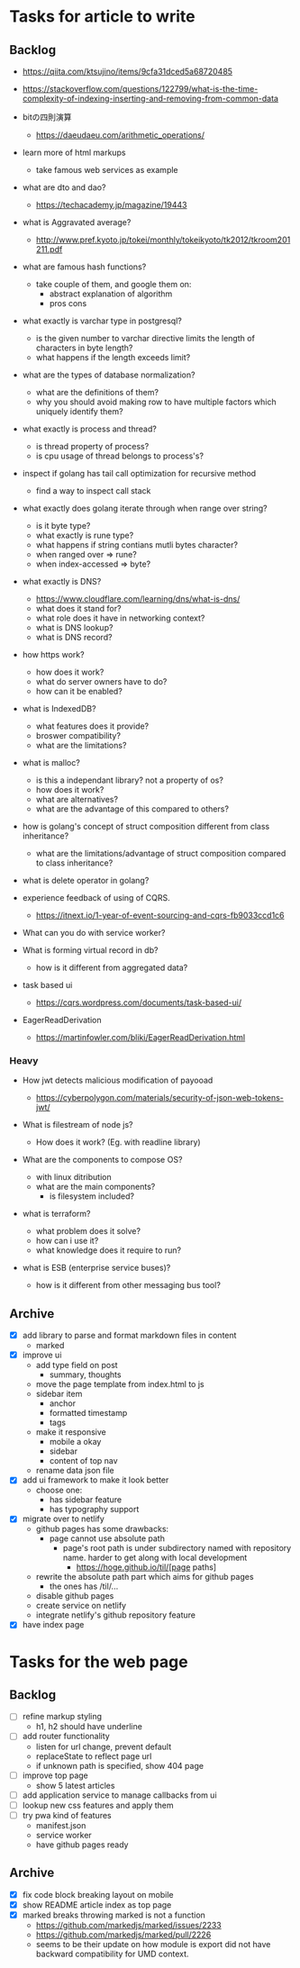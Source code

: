 # Tasks for article to write

## Backlog
- https://qiita.com/ktsujino/items/9cfa31dced5a68720485

- https://stackoverflow.com/questions/122799/what-is-the-time-complexity-of-indexing-inserting-and-removing-from-common-data

- bitの四則演算
  - https://daeudaeu.com/arithmetic_operations/

- learn more of html markups
  - take famous web services as example

- what are dto and dao?
  - https://techacademy.jp/magazine/19443

- what is Aggravated average?
  - http://www.pref.kyoto.jp/tokei/monthly/tokeikyoto/tk2012/tkroom201211.pdf

- what are famous hash functions?
  - take couple of them, and google them on:
    - abstract explanation of algorithm
    - pros cons

- what exactly is varchar type in postgresql?
  - is the given number to varchar directive limits the length of characters in byte length?
  - what happens if the length exceeds limit?

- what are the types of database normalization?
  - what are the definitions of them?
  - why you should avoid making row to have multiple factors which uniquely identify them?

- what exactly is process and thread?
  - is thread property of process?
  - is cpu usage of thread belongs to process's?

- inspect if golang has tail call optimization for recursive method
  - find a way to inspect call stack

- what exactly does golang iterate through when range over string?
  - is it byte type?
  - what exactly is rune type?
  - what happens if string contians mutli bytes character?
  - when ranged over => rune?
  - when index-accessed => byte?

- what exactly is DNS?
  - https://www.cloudflare.com/learning/dns/what-is-dns/
  - what does it stand for?
  - what role does it have in networking context?
  - what is DNS lookup?
  - what is DNS record?

- how https work?
  - how does it work?
  - what do server owners have to do?
  - how can it be enabled?

- what is IndexedDB?
  - what features does it provide?
  - broswer compatibility?
  - what are the limitations?

- what is malloc?
  - is this a independant library? not a property of os?
  - how does it work?
  - what are alternatives?
  - what are the advantage of this compared to others?

- how is golang's concept of struct composition different from class inheritance?
  - what are the limitations/advantage of struct composition compared to class inheritance?

- what is delete operator in golang?

- experience feedback of using of CQRS.
  - https://itnext.io/1-year-of-event-sourcing-and-cqrs-fb9033ccd1c6

- What can you do with service worker?

- What is forming virtual record in db?
  - how is it different from aggregated data?

- task based ui
  - https://cqrs.wordpress.com/documents/task-based-ui/

- EagerReadDerivation
  - https://martinfowler.com/bliki/EagerReadDerivation.html

### Heavy
- How jwt detects malicious modification of payooad
  - https://cyberpolygon.com/materials/security-of-json-web-tokens-jwt/

- What is filestream of node js?
  - How does it work? (Eg. with readline library)

- What are the components to compose OS?
  - with linux ditribution
  - what are the main components?
    - is filesystem included?

- what is terraform?
  - what problem does it solve?
  - how can i use it?
  - what knowledge does it require to run?

- what is ESB (enterprise service buses)?
  - how is it different from other messaging bus tool?

## Archive
- [x] add library to parse and format markdown files in content
  - marked
- [x] improve ui
  - add type field on post
    - summary, thoughts
  - move the page template from index.html to js
  - sidebar item
    - anchor
    - formatted timestamp
    - tags
  - make it responsive
    - mobile a okay
    - sidebar
    - content of top nav
  - rename data json file
- [x] add ui framework to make it look better
  - choose one:
    - has sidebar feature
    - has typography support
- [x] migrate over to netlify
  - github pages has some drawbacks:
    - page cannot use absolute path
      - page's root path is under subdirectory named with repository name. harder to get along with local development
        - https://hoge.github.io/til/[page paths]
  - rewrite the absolute path part which aims for github pages
    - the ones has /til/...
  - disable github pages
  - create service on netlify
  - integrate netlify's github repository feature
- [x] have index page

# Tasks for the web page
## Backlog
- [ ] refine markup styling
  - h1, h2 should have underline
- [ ] add router functionality
  - listen for url change, prevent default
  - replaceState to reflect page url
  - if unknown path is specified, show 404 page
- [ ] improve top page
  - show 5 latest articles
- [ ] add application service to manage callbacks from ui
- [ ] lookup new css features and apply them
- [ ] try pwa kind of features
  - manifest.json
  - service worker
  - have github pages ready

## Archive
- [x] fix code block breaking layout on mobile
- [x] show README article index as top page
- [x] marked breaks throwing marked is not a function
  - https://github.com/markedjs/marked/issues/2233
  - https://github.com/markedjs/marked/pull/2226
  - seems to be their update on how module is export did not have backward compatibility for UMD context.
